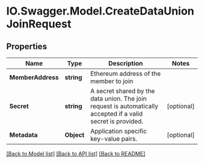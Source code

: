 # IO.Swagger.Model.CreateDataUnionJoinRequest
## Properties

Name | Type | Description | Notes
------------ | ------------- | ------------- | -------------
**MemberAddress** | **string** | Ethereum address of the member to join | 
**Secret** | **string** | A secret shared by the data union. The join request is automatically accepted if a valid secret is provided. | [optional] 
**Metadata** | **Object** | Application specific key-value pairs. | [optional] 

[[Back to Model list]](../README.md#documentation-for-models) [[Back to API list]](../README.md#documentation-for-api-endpoints) [[Back to README]](../README.md)

